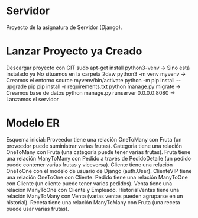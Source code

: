 # Servidor
Proyecto de la asignatura de Servidor (Django).

# Lanzar Proyecto ya Creado
Descargar proyecto con GIT
sudo apt-get install python3-venv  -> Sino está instalado ya
No situamos en la carpeta 2daw
python3 -m venv myvenv -> Creamos el entorno
source myvenv/bin/activate
python -m pip install --upgrade pip
pip install -r requirements.txt
python manage.py migrate -> Creamos base de datos
python manage.py runserver 0.0.0.0:8080 -> Lanzamos el servidor

# Modelo ER
Esquema inicial:
Proveedor tiene una relación OneToMany con Fruta (un proveedor puede suministrar varias frutas).
Categoria tiene una relación OneToMany con Fruta (una categoría puede tener varias frutas).
Fruta tiene una relación ManyToMany con Pedido a través de PedidoDetalle (un pedido puede contener varias frutas y viceversa).
Cliente tiene una relación OneToOne con el modelo de usuario de Django (auth.User).
ClienteVIP tiene una relación OneToOne con Cliente.
Pedido tiene una relación ManyToOne con Cliente (un cliente puede tener varios pedidos).
Venta tiene una relación ManyToOne con Cliente y Empleado.
HistorialVentas tiene una relación ManyToMany con Venta (varias ventas pueden agruparse en un historial).
Receta tiene una relación ManyToMany con Fruta (una receta puede usar varias frutas).


